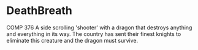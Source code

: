 DeathBreath
===========

COMP 376
A side scrolling 'shooter' with a dragon that destroys anything and everything in its way.
The country has sent their finest knights to eliminate this creature and the dragon must survive.
